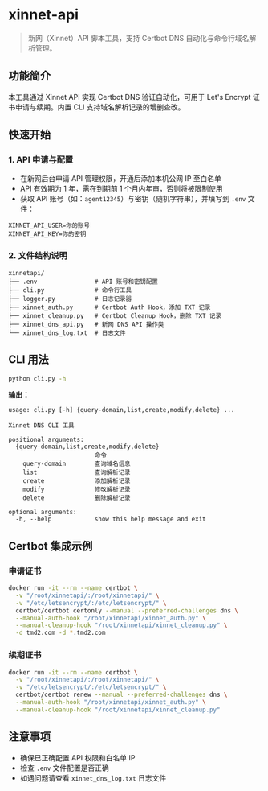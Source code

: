 # xinnet-api

> 新网（Xinnet）API 脚本工具，支持 Certbot DNS 自动化与命令行域名解析管理。

## 功能简介

本工具通过 Xinnet API 实现 Certbot DNS 验证自动化，可用于 Let's Encrypt 证书申请与续期。内置 CLI 支持域名解析记录的增删查改。

## 快速开始

### 1. API 申请与配置

- 在新网后台申请 API 管理权限，开通后添加本机公网 IP 至白名单
- API 有效期为 1 年，需在到期前 1 个月内年审，否则将被限制使用
- 获取 API 账号（如：`agent12345`）与密钥（随机字符串），并填写到 `.env` 文件：

```env
XINNET_API_USER=你的账号
XINNET_API_KEY=你的密钥
```

### 2. 文件结构说明

```
xinnetapi/
├── .env                # API 账号和密钥配置
├── cli.py              # 命令行工具
├── logger.py           # 日志记录器
├── xinnet_auth.py      # Certbot Auth Hook，添加 TXT 记录
├── xinnet_cleanup.py   # Certbot Cleanup Hook，删除 TXT 记录
├── xinnet_dns_api.py   # 新网 DNS API 操作类
└── xinnet_dns_log.txt  # 日志文件
```

## CLI 用法

```bash
python cli.py -h
```

**输出：**

```
usage: cli.py [-h] {query-domain,list,create,modify,delete} ...

Xinnet DNS CLI 工具

positional arguments:
  {query-domain,list,create,modify,delete}
                        命令
    query-domain        查询域名信息
    list                查询解析记录
    create              添加解析记录
    modify              修改解析记录
    delete              删除解析记录

optional arguments:
  -h, --help            show this help message and exit
```

## Certbot 集成示例

### 申请证书

```bash
docker run -it --rm --name certbot \
  -v "/root/xinnetapi/:/root/xinnetapi/" \
  -v "/etc/letsencrypt/:/etc/letsencrypt/" \
  certbot/certbot certonly --manual --preferred-challenges dns \
  --manual-auth-hook "/root/xinnetapi/xinnet_auth.py" \
  --manual-cleanup-hook "/root/xinnetapi/xinnet_cleanup.py" \
  -d tmd2.com -d *.tmd2.com
```

### 续期证书

```bash
docker run -it --rm --name certbot \
  -v "/root/xinnetapi/:/root/xinnetapi/" \
  -v "/etc/letsencrypt/:/etc/letsencrypt/" \
  certbot/certbot renew --manual --preferred-challenges dns \
  --manual-auth-hook "/root/xinnetapi/xinnet_auth.py" \
  --manual-cleanup-hook "/root/xinnetapi/xinnet_cleanup.py"
```

## 注意事项

- 确保已正确配置 API 权限和白名单 IP
- 检查 `.env` 文件配置是否正确
- 如遇问题请查看 `xinnet_dns_log.txt` 日志文件
